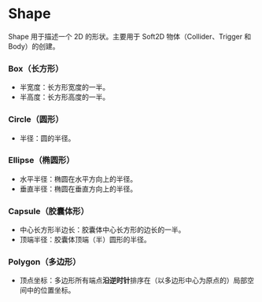 # Shape
Shape 用于描述一个 2D 的形状。主要用于 Soft2D 物体（Collider、Trigger 和 Body）的创建。

### Box（长方形）
- 半宽度：长方形宽度的一半。
- 半高度：长方形高度的一半。

### Circle（圆形）
- 半径：圆的半径。

### Ellipse（椭圆形）
- 水平半径：椭圆在水平方向上的半径。
- 垂直半径：椭圆在垂直方向上的半径。

### Capsule（胶囊体形）
- 中心长方形半边长：胶囊体中心长方形的边长的一半。
- 顶端半径：胶囊体顶端（半）圆形的半径。

### Polygon（多边形）
- 顶点坐标：多边形所有端点**沿逆时针**排序在（以多边形中心为原点的）局部空间中的位置坐标。
